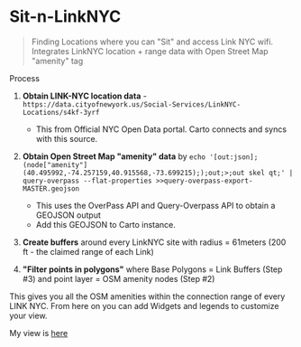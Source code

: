 # Sit-n-LinkNYC

> Finding Locations where you can "Sit" and access Link NYC wifi. 
> Integrates LinkNYC location + range data with Open Street Map
> "amenity" tag

Process

 1. **Obtain LINK-NYC location data** -`https://data.cityofnewyork.us/Social-Services/LinkNYC-Locations/s4kf-3yrf`
	 * This from Official NYC Open Data portal. Carto connects and syncs with this source.
 2. **Obtain Open Street Map "amenity" data** by `echo '[out:json];(node["amenity"](40.495992,-74.257159,40.915568,-73.699215););out;>;out skel qt;' | query-overpass --flat-properties >>query-overpass-export-MASTER.geojson`
	 * This uses the OverPass API and Query-Overpass API to obtain a GEOJSON output
	 * Add this GEOJSON to Carto instance.

 3. **Create buffers** around every LinkNYC site with radius = 61meters (200 ft - the claimed range of each Link)
 4. **"Filter points in polygons"** where Base Polygons = Link Buffers (Step #3) and point layer = OSM amenity nodes (Step #2)

This gives you all the OSM amenities within the connection range of every LINK NYC.
From here on you can add Widgets and legends to customize your view.

My view is [here](https://nyu.carto.com/u/varun-cusp2/builder/44865964-f6d4-11e6-9779-0ee66e2c9693/embed)

